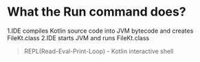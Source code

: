 # What the Run command does?

1.IDE compiles Kotlin source code into JVM bytecode and creates FileKt.class
2.IDE starts JVM and runs FileKt.class

> REPL(Read-Eval-Print-Loop) - Kotlin interactive shell

